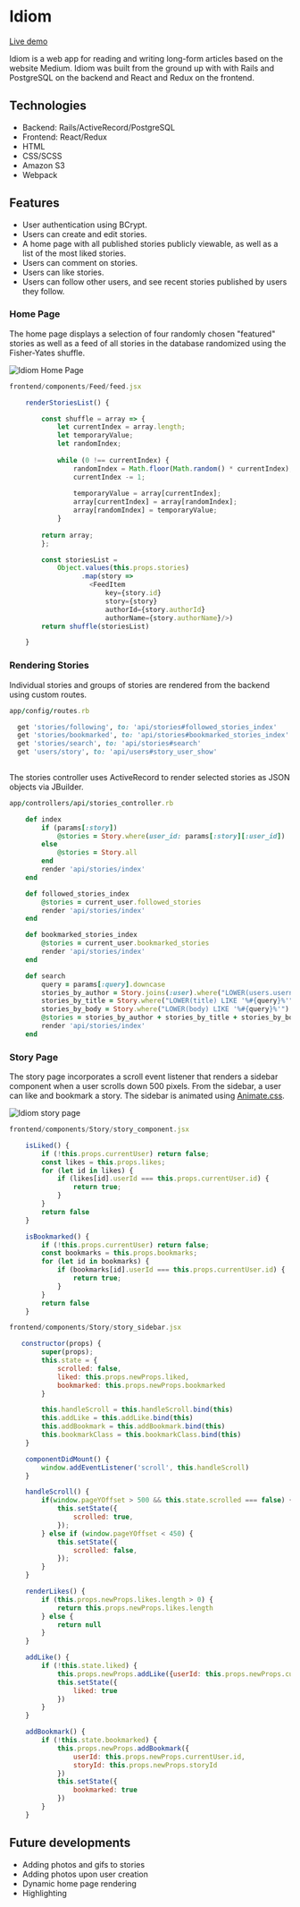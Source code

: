 # Idiom
[Live demo](http://idiom-fullstack.herokuapp.com)

Idiom is a web app for reading and writing long-form articles based on the website Medium. Idiom was built from the ground up with with Rails and PostgreSQL on the backend and React and Redux on the frontend.

## Technologies
* Backend: Rails/ActiveRecord/PostgreSQL
* Frontend: React/Redux
* HTML
* CSS/SCSS
* Amazon S3
* Webpack

## Features
* User authentication using BCrypt.
* Users can create and edit stories.
* A home page with all published stories publicly viewable, as well as a list of the most liked stories.
* Users can comment on stories.
* Users can like stories.
* Users can follow other users, and see recent stories published by users they follow.

### Home Page 
The home page displays a selection of four randomly chosen "featured" stories as well as a feed of all stories in the database randomized using the Fisher-Yates shuffle.


![Idiom Home Page](https://github.com/Lycinus/Idiom/blob/master/app/assets/docs/home-page.png)

```js
frontend/components/Feed/feed.jsx

    renderStoriesList() {

        const shuffle = array => {
            let currentIndex = array.length;
            let temporaryValue;
            let randomIndex;
    
            while (0 !== currentIndex) {
                randomIndex = Math.floor(Math.random() * currentIndex);
                currentIndex -= 1;
    
                temporaryValue = array[currentIndex];
                array[currentIndex] = array[randomIndex];
                array[randomIndex] = temporaryValue;
            }
    
        return array;
        };

        const storiesList = 
            Object.values(this.props.stories)
                  .map(story => 
                    <FeedItem 
                        key={story.id}
                        story={story}
                        authorId={story.authorId}
                        authorName={story.authorName}/>)
        return shuffle(storiesList)

    }
```

### Rendering Stories
Individual stories and groups of stories are rendered from the backend using custom routes. 


```ruby
app/config/routes.rb

  get 'stories/following', to: 'api/stories#followed_stories_index'
  get 'stories/bookmarked', to: 'api/stories#bookmarked_stories_index'
  get 'stories/search', to: 'api/stories#search'
  get 'users/story', to: 'api/users#story_user_show'
  
```

The stories controller uses ActiveRecord to render selected stories as JSON objects via JBuilder.


```ruby
app/controllers/api/stories_controller.rb

    def index
        if (params[:story])
            @stories = Story.where(user_id: params[:story][:user_id])
        else
            @stories = Story.all
        end
        render 'api/stories/index'
    end

    def followed_stories_index
        @stories = current_user.followed_stories
        render 'api/stories/index'
    end

    def bookmarked_stories_index
        @stories = current_user.bookmarked_stories
        render 'api/stories/index'
    end

    def search
        query = params[:query].downcase
        stories_by_author = Story.joins(:user).where("LOWER(users.username) LIKE '%#{query}%'")
        stories_by_title = Story.where("LOWER(title) LIKE '%#{query}%'")
        stories_by_body = Story.where("LOWER(body) LIKE '%#{query}%'")
        @stories = stories_by_author + stories_by_title + stories_by_body
        render 'api/stories/index'
    end
```

### Story Page
The story page incorporates a scroll event listener that renders a sidebar component when a user scrolls down 500 pixels. From the sidebar, a user can like and bookmark a story. The sidebar is animated using [Animate.css](https://github.com/daneden/animate.css).


![Idiom story page](https://github.com/Lycinus/Idiom/blob/master/app/assets/docs/story-form.gif)

```js
frontend/components/Story/story_component.jsx

    isLiked() {
        if (!this.props.currentUser) return false;
        const likes = this.props.likes;
        for (let id in likes) {
            if (likes[id].userId === this.props.currentUser.id) {
                return true;
            }
        }
        return false
    }

    isBookmarked() {
        if (!this.props.currentUser) return false;
        const bookmarks = this.props.bookmarks;
        for (let id in bookmarks) {
            if (bookmarks[id].userId === this.props.currentUser.id) {
                return true;
            }
        }
        return false
    }

```

```js
frontend/components/Story/story_sidebar.jsx

   constructor(props) {
        super(props);
        this.state = {
            scrolled: false,
            liked: this.props.newProps.liked,
            bookmarked: this.props.newProps.bookmarked
        }

        this.handleScroll = this.handleScroll.bind(this)
        this.addLike = this.addLike.bind(this)
        this.addBookmark = this.addBookmark.bind(this)
        this.bookmarkClass = this.bookmarkClass.bind(this)
    }

    componentDidMount() {
        window.addEventListener('scroll', this.handleScroll)
    }

    handleScroll() {
        if(window.pageYOffset > 500 && this.state.scrolled === false) {
            this.setState({
                scrolled: true,
            });
        } else if (window.pageYOffset < 450) {
            this.setState({
                scrolled: false,
            });
        }
    }

    renderLikes() {
        if (this.props.newProps.likes.length > 0) {
            return this.props.newProps.likes.length
        } else {
            return null
        }
    }

    addLike() {    
        if (!this.state.liked) {
            this.props.newProps.addLike({userId: this.props.newProps.currentUser.id, storyId: this.props.newProps.storyId})
            this.setState({
                liked: true
            })
        }
    }

    addBookmark() {
        if (!this.state.bookmarked) {
            this.props.newProps.addBookmark({
                userId: this.props.newProps.currentUser.id, 
                storyId: this.props.newProps.storyId
            })
            this.setState({
                bookmarked: true
            })
        }
    }
```

## Future developments
* Adding photos and gifs to stories
* Adding photos upon user creation
* Dynamic home page rendering
* Highlighting



